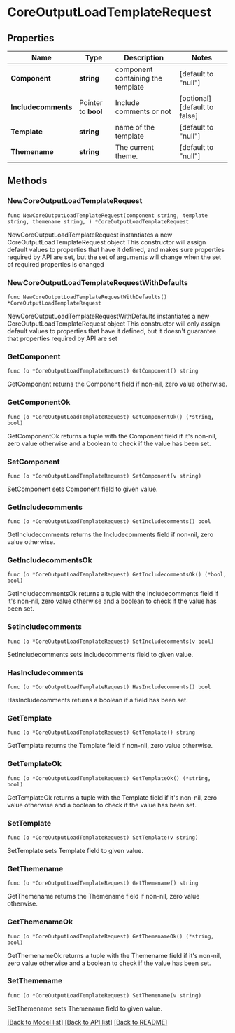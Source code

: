 # CoreOutputLoadTemplateRequest

## Properties

Name | Type | Description | Notes
------------ | ------------- | ------------- | -------------
**Component** | **string** | component containing the template | [default to "null"]
**Includecomments** | Pointer to **bool** | Include comments or not | [optional] [default to false]
**Template** | **string** | name of the template | [default to "null"]
**Themename** | **string** | The current theme. | [default to "null"]

## Methods

### NewCoreOutputLoadTemplateRequest

`func NewCoreOutputLoadTemplateRequest(component string, template string, themename string, ) *CoreOutputLoadTemplateRequest`

NewCoreOutputLoadTemplateRequest instantiates a new CoreOutputLoadTemplateRequest object
This constructor will assign default values to properties that have it defined,
and makes sure properties required by API are set, but the set of arguments
will change when the set of required properties is changed

### NewCoreOutputLoadTemplateRequestWithDefaults

`func NewCoreOutputLoadTemplateRequestWithDefaults() *CoreOutputLoadTemplateRequest`

NewCoreOutputLoadTemplateRequestWithDefaults instantiates a new CoreOutputLoadTemplateRequest object
This constructor will only assign default values to properties that have it defined,
but it doesn't guarantee that properties required by API are set

### GetComponent

`func (o *CoreOutputLoadTemplateRequest) GetComponent() string`

GetComponent returns the Component field if non-nil, zero value otherwise.

### GetComponentOk

`func (o *CoreOutputLoadTemplateRequest) GetComponentOk() (*string, bool)`

GetComponentOk returns a tuple with the Component field if it's non-nil, zero value otherwise
and a boolean to check if the value has been set.

### SetComponent

`func (o *CoreOutputLoadTemplateRequest) SetComponent(v string)`

SetComponent sets Component field to given value.


### GetIncludecomments

`func (o *CoreOutputLoadTemplateRequest) GetIncludecomments() bool`

GetIncludecomments returns the Includecomments field if non-nil, zero value otherwise.

### GetIncludecommentsOk

`func (o *CoreOutputLoadTemplateRequest) GetIncludecommentsOk() (*bool, bool)`

GetIncludecommentsOk returns a tuple with the Includecomments field if it's non-nil, zero value otherwise
and a boolean to check if the value has been set.

### SetIncludecomments

`func (o *CoreOutputLoadTemplateRequest) SetIncludecomments(v bool)`

SetIncludecomments sets Includecomments field to given value.

### HasIncludecomments

`func (o *CoreOutputLoadTemplateRequest) HasIncludecomments() bool`

HasIncludecomments returns a boolean if a field has been set.

### GetTemplate

`func (o *CoreOutputLoadTemplateRequest) GetTemplate() string`

GetTemplate returns the Template field if non-nil, zero value otherwise.

### GetTemplateOk

`func (o *CoreOutputLoadTemplateRequest) GetTemplateOk() (*string, bool)`

GetTemplateOk returns a tuple with the Template field if it's non-nil, zero value otherwise
and a boolean to check if the value has been set.

### SetTemplate

`func (o *CoreOutputLoadTemplateRequest) SetTemplate(v string)`

SetTemplate sets Template field to given value.


### GetThemename

`func (o *CoreOutputLoadTemplateRequest) GetThemename() string`

GetThemename returns the Themename field if non-nil, zero value otherwise.

### GetThemenameOk

`func (o *CoreOutputLoadTemplateRequest) GetThemenameOk() (*string, bool)`

GetThemenameOk returns a tuple with the Themename field if it's non-nil, zero value otherwise
and a boolean to check if the value has been set.

### SetThemename

`func (o *CoreOutputLoadTemplateRequest) SetThemename(v string)`

SetThemename sets Themename field to given value.



[[Back to Model list]](../README.md#documentation-for-models) [[Back to API list]](../README.md#documentation-for-api-endpoints) [[Back to README]](../README.md)


